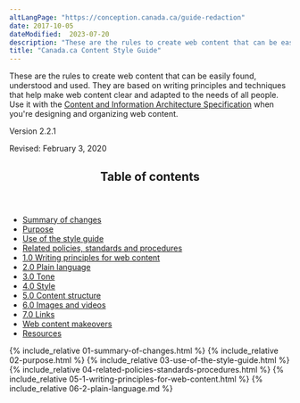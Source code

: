 ```yaml
---
altLangPage: "https://conception.canada.ca/guide-redaction"
date: 2017-10-05
dateModified:  2023-07-20
description: "These are the rules to create web content that can be easily found, understood and used."
title: "Canada.ca Content Style Guide"
---
```

<p>These are the rules to create web content that can be easily found, understood and used. They are based on writing principles and techniques that help make web content clear and adapted to the needs of all people. Use it with the <a href="{{ site.url }}/architecture/canada-content-information-architecture-specification.html">Content and Information Architecture Specification</a> when you're designing and organizing web content.</p>
<p>Version 2.2.1</p>
<p>Revised: February 3, 2020</p>
<section>
  <div class="panel panel-default">
    <header class="panel-heading">
      <h2 class="panel-title">Table of contents</h2>
    </header>
    <div class="panel-body">
      <ul>
        <li><a href="#sg-toc1">Summary of changes</a></li>
        <li><a href="#sg-toc2">Purpose</a></li>
        <li><a href="#sg-toc3">Use of the style guide</a></li>
        <li><a href="#sg-toc4">Related policies, standards and procedures</a></li>
        <li><a href="#sg-toc5">1.0 Writing principles for web content</a></li>
        <li><a href="#sg-toc6">2.0 Plain language</a></li>
        <li><a href="#sg-toc7">3.0 Tone</a></li>
        <li><a href="#sg-toc8">4.0 Style</a></li>
        <li><a href="#sg-toc9">5.0 Content structure</a></li>
        <li><a href="#sg-toc10">6.0 Images and videos</a></li>
        <li><a href="#sg-toc11">7.0 Links</a></li>
        <li><a href="#sg-toc12">Web content makeovers</a></li>
        <li><a href="#sg-toc13">Resources</a></li>
      </ul>
    </div>
  </div>
</section>
{% include_relative 01-summary-of-changes.html %}
{% include_relative 02-purpose.html %}
{% include_relative 03-use-of-the-style-guide.html %}
{% include_relative 04-related-policies-standards-procedures.html %}
{% include_relative 05-1-writing-principles-for-web-content.html %}
{% include_relative 06-2-plain-language.md %}
